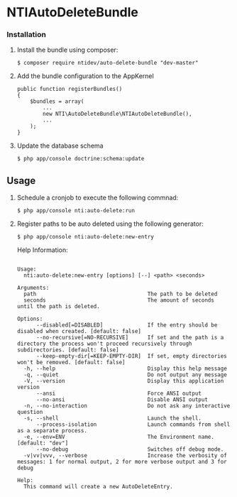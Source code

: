 # NTIAutoDeleteBundle


### Installation

1. Install the bundle using composer:

    ```
    $ composer require ntidev/auto-delete-bundle "dev-master"
    ```

2. Add the bundle configuration to the AppKernel

    ```
    public function registerBundles()
    {
        $bundles = array(
            ...
            new NTI\AutoDeleteBundle\NTIAutoDeleteBundle(),
            ...
        );
    }
    ```

3. Update the database schema
    
    ```
    $ php app/console doctrine:schema:update
    ```

## Usage

1. Schedule a cronjob to execute the following commnad:
    
    ```
    $ php app/console nti:auto-delete:run   
    ```

2. Register paths to be auto deleted using the following generator:

    ```
    $ php app/console nti:auto-delete:new-entry

    ```
    
    Help Information:
    
    ```
        
    Usage:
      nti:auto-delete:new-entry [options] [--] <path> <seconds>
    
    Arguments:
      path                                   The path to be deleted
      seconds                                The amount of seconds until the path is deleted.
    
    Options:
          --disabled[=DISABLED]              If the entry should be disabled when created. [default: false]
          --no-recursive[=NO-RECURSIVE]      If set and the path is a directory the process won't proceed recursively through subdirectories. [default: false]
          --keep-empty-dir[=KEEP-EMPTY-DIR]  If set, empty directories won't be removed. [default: false]
      -h, --help                             Display this help message
      -q, --quiet                            Do not output any message
      -V, --version                          Display this application version
          --ansi                             Force ANSI output
          --no-ansi                          Disable ANSI output
      -n, --no-interaction                   Do not ask any interactive question
      -s, --shell                            Launch the shell.
          --process-isolation                Launch commands from shell as a separate process.
      -e, --env=ENV                          The Environment name. [default: "dev"]
          --no-debug                         Switches off debug mode.
      -v|vv|vvv, --verbose                   Increase the verbosity of messages: 1 for normal output, 2 for more verbose output and 3 for debug
    
    Help:
      This command will create a new AutoDeleteEntry.

    ```
